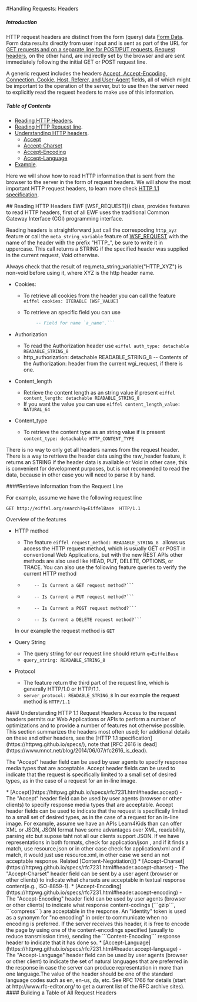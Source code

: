 
#Handling Requests: Headers

##### Introduction
HTTP request headers are distinct from the form (query) data [Form Data](./form.md).
Form data results directly from user input and is sent as part of the URL for [GET requests and on a separate line for POST/PUT requests.](https://httpwg.github.io/specs/rfc7230.html#http.message).[Request headers](https://httpwg.github.io/specs/rfc7231.html#request.header.fields), on the other hand, are indirectly set by the browser and are sent immediately following the initial GET or POST request line. 

A generic request includes the headers [Accept, Accept-Encoding, Connection, Cookie, Host, Referer, and User-Agent](https://httpwg.github.io/specs/rfc7231.html#request.header)   fields, all of which might be important to the operation of the server, but to use then the server need to explicitly read the request headers to make use of this information.

##### Table of Contents  
- [Reading HTTP Headers](#read_header).
- [Reading HTTP Request line](#read_line).
- [Understanding HTTP headers](#understand).
	- [Accept](#accept)
	- [Accept-Charset](#accept_charset)
	- [Accept-Encoding](#accept_encoding)
	- [Accept-Language](#accept_language)
- [Example](#example).


Here we will show how to read HTTP information that is sent from the browser to the server in the form of request headers.
We will show the most important HTTP request headers, to learn more check [HTTP 1.1 specification](https://httpwg.github.io/specs/).

<a name="read_header"/>
## Reading HTTP Headers
EWF [WSF_REQUEST]() class, provides features to read HTTP headers, first of all EWF uses the traditional Common Gateway Interface (CGI) programming interface.

Reading headers is straightforward just call the correspoding ```http_xyz``` feature or call the ```meta_string_variable``` feature of [WSF_REQUEST]() with the name of the header with the prefix "HTTP_", be sure to write it in uppercase. This call returns a STRING if the specified header was supplied in the current request, Void otherwise. 

Always check that the result of req.meta_string_variable("HTTP_XYZ") is non-void before using it, where XYZ is the http header name.


* Cookies:
	- To retrieve all cookies from the header you can call the feature 
	```eiffel cookies: ITERABLE [WSF_VALUE]```

	- To retrieve an specific field you can use
	```eiffel cookie (a_name: READABLE_STRING_GENERAL): detachable WSF_VALUE
			-- Field for name `a_name'.```

* Authorization
	- To read the Authorization header use ```eiffel auth_type: detachable READABLE_STRING_8 ```
	- http_authorization: detachable READABLE_STRING_8
			-- Contents of the Authorization: header from the current wgi_request, if there is one.

* Content_length
	- Retrieve the content length as an string value if present
	  ```eiffel content_length: detachable READABLE_STRING_8```
	- If you want the value you can use ```eiffel content_length_value: NATURAL_64``` 

* Content_type
	- To retrieve the content type as an string value if is present
		```content_type: detachable HTTP_CONTENT_TYPE```


There is no way to only get all headers names from the request header.
There is a way to retrieve the header data using the raw_header feature, it returns an STRING if the header data is available or Void in other case, this is convenient
for development purposes, but is not recomended to read the data, because in other case you will need to parse it by hand.

<a name="read_line"/>
####Retrieve information from the Request Line

For example, assume we have the following request line

	GET http://eiffel.org/search?q=EiffelBase  HTTP/1.1

Overview of the features

* HTTP method 
	- The feature ```eiffel request_method: READABLE_STRING_8 ``` allows us access the HTTP request  method, which is usually GET or POST in conventional Web Applications,
		but with the new REST APIs other methods are also used like HEAD, PUT, DELETE, OPTIONS, or TRACE. 
	You can also use the following feature queries to verify the current HTTP method
	- 	```is_get_request_method: BOOLEAN
			-- Is Current a GET request method?```
	- 	```is_put_request_method: BOOLEAN
			-- Is Current a PUT request method?```
	-	```is_post_request_method: BOOLEAN
			-- Is Current a POST request method?```
	-	```is_delete_request_method: BOOLEAN
			-- Is Current a DELETE request method?```

	In our example the request method is ```GET```		
	
 * Query String
 	- The query string for our request line should return ```q=EiffelBase```
 	- ```query_string: READABLE_STRING_8```

 * Protocol 
 	- The feature return the third part of the request line,
		which is generally HTTP/1.0 or HTTP/1.1.
	- ```server_protocol: READABLE_STRING_8```
    In our example the request method is ```HTTP/1.1```		


<a name="understand"/>
#### Understanding HTTP 1.1 Request Headers
Access to the request headers permits our Web Applications or APIs to perform a number of optimizations and to provide a number of features not otherwise possible. This section summarizes the headers most often used; for additional details on these and other headers, see the [HTTP 1.1 specification](https://httpwg.github.io/specs/), note that [RFC 2616 is dead](https://www.mnot.net/blog/2014/06/07/rfc2616_is_dead).

The "Accept" header field can be used by user agents to specify response media types that are acceptable. Accept header fields can be used to indicate that the request is specifically limited to a small set of desired types, as in the case of a request for an in-line image.

<a name="accept"/>
 * [Accept](https://httpwg.github.io/specs/rfc7231.html#header.accept)
 	- The "Accept" header field can be used by user agents (browser or other clients) to specify response media types that are acceptable. Accept header fields can be used to indicate that the request is specifically limited to a small set of desired types, as in the case of a request for an in-line image.
 	For example, assume we have an APIs Learn4Kids than can offer XML or JSON, JSON format have some advantages over XML, readability, parsing etc but supose taht not all our clients support JSON. If we have representations in both formats, check for application/json , and if it finds a match, use resource.json or in other case check for application/xml and if match, it would just use resource.xml, in other case we send an not acceptable response. Related [Content-Negotiation]()

<a name="accept_charset"/>
 * [Accept-Charset](https://httpwg.github.io/specs/rfc7231.html#header.accept-charset)
	- The "Accept-Charset" header field can be sent by a user agent (browser or other clients) to indicate what charsets are acceptable in textual response content(e.g., ISO-8859-1).

<a name="accept_encoding"/>
 * [Accept-Encoding](https://httpwg.github.io/specs/rfc7231.html#header.accept-encoding)
	- The "Accept-Encoding" header field can be used by user agents (browser or other clients) to indicate what response content-codings (```gzip```, ```compress```) are acceptable in the response. An "identity" token is used as a synonym for "no encoding" in order to communicate when no encoding is preferred. If the server receives this header, it is free to encode the page by using one of the content-encodings specified (usually to reduce transmission time), sending the ```Content-Encoding``` response header to indicate that it has done so.

<a name="accept_language"/>
 * [Accept-Language](https://httpwg.github.io/specs/rfc7231.html#header.accept-language)
 	- The "Accept-Language" header field can be used by user agents (browser or other client) to indicate the set of natural languages that are preferred in the response in case  the server can produce representation in more than one language.The value of the header should be one of the standard language codes such as en, en-us, da, etc. See RFC 1766 for details (start at http://www.rfc-editor.org/ to get a current list of the RFC archive sites).


<a name="example"/>
#### Building a Table of All Request Headers



